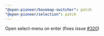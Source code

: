 ```yaml
---
"@open-pioneer/basemap-switcher": patch
"@open-pioneer/selection": patch
---
```


Open select-menu on enter (fixes issue [#320](https://github.com/open-pioneer/trails-openlayers-base-packages/issues/320))

